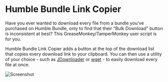 # Humble Bundle Link Copier
Have you ever wanted to download every file from a bundle you've purchased on Humble Bundle, only to find that their "Bulk Download" button is inconsistent at best? This GreaseMonkey/TamperMonkey user script is for you.

Humble Bundle Link Copier adds a button at the top of the download list that copies every download link to your clipboard. You can then use a utility of your choice - such as [JDownloader](https://board.jdownloader.org/showthread.php?t=54725) or [wget](https://www.gnu.org/software/wget/wget.html) - to easily download every file at once.

![Screenshot](https://i.imgur.com/G7gBgw4.png)